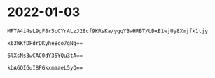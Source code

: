 # 2022-01-03

`MFTA4i4sL9gF8r5cCYrALzJ28cf9KRsKa/ygqYBwHRBT/UDxE1wjUy8Xmjfk1tjy`

`x63WKfDFdrDKyheBco7gNg==`




`6lXsNs3wCAC0dY35YQu3tA==`

`kbA6QIGuI8PGkxmaaeL5yQ==`